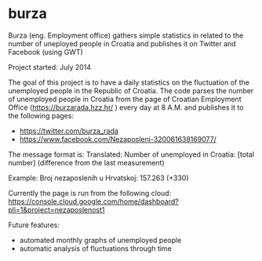 # burza
Burza (eng. Employment office) gathers simple statistics in related to the number of uneployed people in Croatia and publishes it on Twitter and Facebook (using GWT)

Project started: July 2014

The goal of this project is to have a daily statistics on the fluctuation of the unemployed people in the Republic of Croatia. 
The code parses the number of unemployed people in Croatia from the page of Croatian Employment Office (https://burzarada.hzz.hr/ ) 
every day at 8 A.M. and publishes it to the following pages: 
  - https://twitter.com/burza_rada
  - https://www.facebook.com/Nezaposleni-320061638169077/

The message format is:
Translated:
Number of unemployed in Croatia: [total number] (difference from the last measurement)

Example: 
Broj nezaposlenih u Hrvatskoj: 157.263 (+330)

Currently the page is run from the following cloud:
https://console.cloud.google.com/home/dashboard?pli=1&project=nezaposlenost1 

Future features: 
  - automated monthly graphs of unemployed people
  - automatic analysis of fluctuations through time
